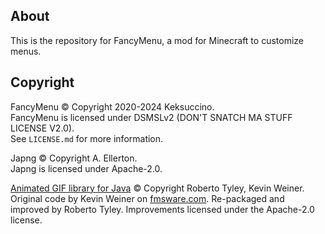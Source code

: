 ## About

This is the repository for FancyMenu, a mod for Minecraft to customize menus.

## Copyright

FancyMenu © Copyright 2020-2024 Keksuccino.<br>
FancyMenu is licensed under DSMSLv2 (DON'T SNATCH MA STUFF LICENSE V2.0).<br>
See `LICENSE.md` for more information.

Japng © Copyright A. Ellerton.<br>
Japng is licensed under Apache-2.0.

[Animated GIF library for Java](https://github.com/rtyley/animated-gif-lib-for-java) © Copyright Roberto Tyley, Kevin Weiner.
Original code by Kevin Weiner on [fmsware.com](http://www.fmsware.com/stuff/gif.html).
Re-packaged and improved by Roberto Tyley. Improvements licensed under the Apache-2.0 license.
